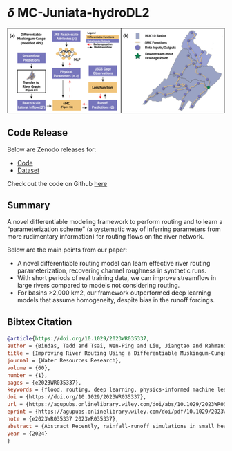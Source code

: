 # $\delta$ MC-Juniata-hydroDL2
![Alt text](../assets/project-figures/wrcr27009-fig-0001-m.jpg)

## Code Release

Below are Zenodo releases for:

- [Code](https://zenodo.org/records/10183449)
- [Dataset](https://zenodo.org/records/10183429)

Check out the code on Github [here](https://github.com/mhpi/dMC-Juniata-hydroDL2)

## Summary

A novel differentiable modeling framework to perform routing and to learn a “parameterization scheme” (a systematic way of inferring parameters from more rudimentary information) for routing flows on the river network.

Below are the main points from our paper:

- A novel differentiable routing model can learn effective river routing parameterization, recovering channel roughness in synthetic runs.
- With short periods of real training data, we can improve streamflow in large rivers compared to models not considering routing.
- For basins >2,000 km2, our framework outperformed deep learning models that assume homogeneity, despite bias in the runoff forcings.

## Bibtex Citation

```bibtex
@article{https://doi.org/10.1029/2023WR035337,
author = {Bindas, Tadd and Tsai, Wen-Ping and Liu, Jiangtao and Rahmani, Farshid and Feng, Dapeng and Bian, Yuchen and Lawson, Kathryn and Shen, Chaopeng},
title = {Improving River Routing Using a Differentiable Muskingum-Cunge Model and Physics-Informed Machine Learning},
journal = {Water Resources Research},
volume = {60},
number = {1},
pages = {e2023WR035337},
keywords = {flood, routing, deep learning, physics-informed machine learning, Manning's roughness},
doi = {https://doi.org/10.1029/2023WR035337},
url = {https://agupubs.onlinelibrary.wiley.com/doi/abs/10.1029/2023WR035337},
eprint = {https://agupubs.onlinelibrary.wiley.com/doi/pdf/10.1029/2023WR035337},
note = {e2023WR035337 2023WR035337},
abstract = {Abstract Recently, rainfall-runoff simulations in small headwater basins have been improved by methodological advances such as deep neural networks (NNs) and hybrid physics-NN models—particularly, a genre called differentiable modeling that intermingles NNs with physics to learn relationships between variables. However, hydrologic routing simulations, necessary for simulating floods in stem rivers downstream of large heterogeneous basins, had not yet benefited from these advances and it was unclear if the routing process could be improved via coupled NNs. We present a novel differentiable routing method (δMC-Juniata-hydroDL2) that mimics the classical Muskingum-Cunge routing model over a river network but embeds an NN to infer parameterizations for Manning's roughness (n) and channel geometries from raw reach-scale attributes like catchment areas and sinuosity. The NN was trained solely on downstream hydrographs. Synthetic experiments show that while the channel geometry parameter was unidentifiable, n can be identified with moderate precision. With real-world data, the trained differentiable routing model produced more accurate long-term routing results for both the training gage and untrained inner gages for larger subbasins (>2,000 km2) than either a machine learning model assuming homogeneity, or simply using the sum of runoff from subbasins. The n parameterization trained on short periods gave high performance in other periods, despite significant errors in runoff inputs. The learned n pattern was consistent with literature expectations, demonstrating the framework's potential for knowledge discovery, but the absolute values can vary depending on training periods. The trained n parameterization can be coupled with traditional models to improve national-scale hydrologic flood simulations.},
year = {2024}
}
```

